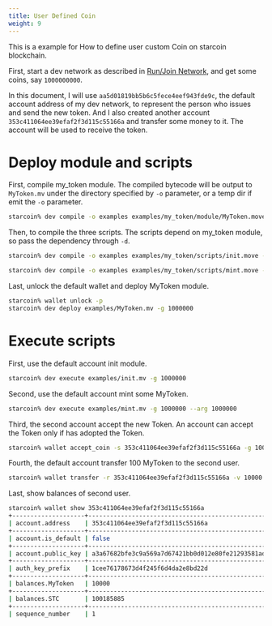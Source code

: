 ```yaml
---
title: User Defined Coin
weight: 9
---
```


This is a example for How to define user custom Coin on starcoin blockchain.

<!--more-->

First, start a dev network as described in [Run/Join Network](./runnetwork), and get some coins, say `1000000000`. 

In this document, I will use `aa5d01819bb5b6c5fece4eef943fde9c`, the default account address of my dev network, to represent the person who issues and send the new token. And I also created another account `353c411064ee39efaf2f3d115c55166a` and transfer some money to it. The account will be used to receive the token.

# Deploy module and scripts
 
First, compile my_token module. The compiled bytecode will be output to `MyToken.mv` under the directory specified by `-o` parameter, or a temp dir if emit the `-o` parameter.

```bash
starcoin% dev compile -o examples examples/my_token/module/MyToken.move 
```

Then, to compile the three scripts. The scripts depend on my_token module, so pass the dependency through `-d`.

```bash
starcoin% dev compile -o examples examples/my_token/scripts/init.move -d examples/my_token/module/MyToken.move
```

```bash
starcoin% dev compile -o examples examples/my_token/scripts/mint.move -d examples/my_token/module/MyToken.move
```

Last, unlock the default wallet and deploy MyToken module. 

```bash
starcoin% wallet unlock -p
starcoin% dev deploy examples/MyToken.mv -g 1000000
```
# Execute scripts

First, use the default account init module.
```bash
starcoin% dev execute examples/init.mv -g 1000000
```

Second, use the default account mint some MyToken.
```bash
starcoin% dev execute examples/mint.mv -g 1000000 --arg 1000000
```

Third, the second account accept the new Token. An account can accept the Token only if has adopted the Token.
```bash
starcoin% wallet accept_coin -s 353c411064ee39efaf2f3d115c55166a -g 1000000 0xaa5d01819bb5b6c5fece4eef943fde9c::MyToken::T
```

Fourth, the default account transfer 100 MyToken to the second user.
```bash
starcoin% wallet transfer -r 353c411064ee39efaf2f3d115c55166a -v 10000 -c 0xaa5d01819bb5b6c5fece4eef943fde9c::MyToken::T
```

Last, show balances of second user.
```bash
starcoin% wallet show 353c411064ee39efaf2f3d115c55166a
+--------------------+------------------------------------------------------------------+
| account.address    | 353c411064ee39efaf2f3d115c55166a                                 |
+--------------------+------------------------------------------------------------------+
| account.is_default | false                                                            |
+--------------------+------------------------------------------------------------------+
| account.public_key | a3a67682bfe3c9a569a7d67421bb0d012e80fe21293581ade2cf524da9a91955 |
+--------------------+------------------------------------------------------------------+
| auth_key_prefix    | 1cee76178673d4f245f6d4da2e8bd22d                                 |
+--------------------+------------------------------------------------------------------+
| balances.MyToken   | 10000                                                            |
+--------------------+------------------------------------------------------------------+
| balances.STC       | 100185885                                                        |
+--------------------+------------------------------------------------------------------+
| sequence_number    | 1                                                                |
```